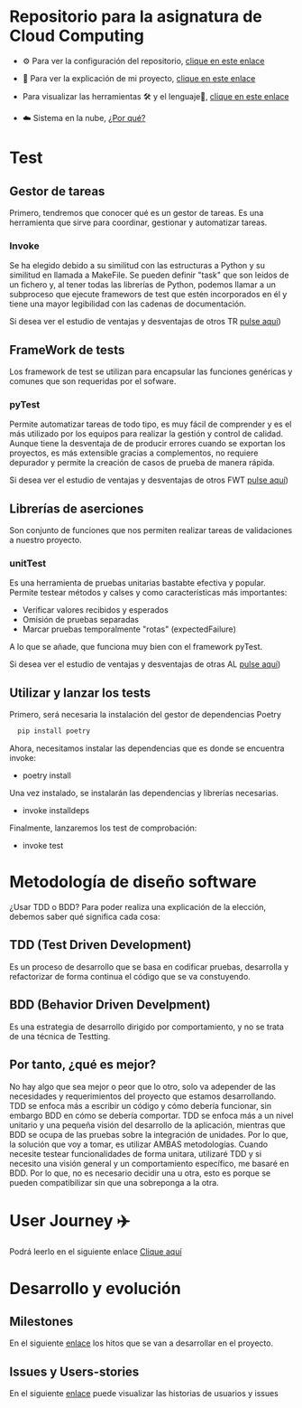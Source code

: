﻿# Repositorio para la asignatura de Cloud Computing
- ⚙️ Para ver la configuración del repositorio, [clique en este enlace](doc/configuración.md)

- 📔 Para ver la explicación de mi proyecto, [clique en este enlace](doc/explicacionProyecto.md)

- Para visualizar las herramientas 🛠️ y el lenguaje🐍, [clique en este enlace](doc/herramientasYLenguaje.md)
- ☁️ Sistema en la nube, [¿Por qué?](doc/sistemaNube.md)


# Test
## Gestor de tareas
Primero, tendremos que conocer qué es un gestor de tareas. Es una herramienta que sirve para coordinar, gestionar y automatizar tareas.

### Invoke
Se ha elegido debido a su similitud con las estructuras a Python y su similitud en llamada a MakeFile. Se pueden definir "task" que son leidos de un fichero y, al tener todas las librerías de Python, podemos llamar a un subproceso que ejecute framewors de test que estén incorporados en él y tiene una mayor legibilidad con las cadenas de documentación.

Si desea ver el estudio de ventajas y desventajas de otros TR [pulse aquí](doc/gestoresTareas.md))
## FrameWork de tests
Los framework de test se utilizan para encapsular las funciones genéricas y comunes que son requeridas por el sofware.
### pyTest
Permite automatizar tareas de todo tipo, es muy fácil de comprender y es el más utilizado por los equipos para realizar la gestión y control de calidad.
Aunque tiene la desventaja de de producir errores cuando se exportan los proyectos, es más extensible gracias a complementos, no requiere depurador y permite la creación de casos de prueba de manera rápida.

Si desea ver el estudio de ventajas y desventajas de otros FWT [pulse aquí](doc/frameworkTest.md))

## Librerías de aserciones
Son conjunto de funciones que nos permiten realizar tareas de validaciones a nuestro proyecto.
### unitTest
Es una herramienta de pruebas unitarias bastabte efectiva y popular. Permite testear métodos y calses y como características más importantes:
- Verificar valores recibidos y esperados
- Omisión de pruebas separadas
- Marcar pruebas temporalmente "rotas" (expectedFailure)

A lo que se añade, que funciona muy bien con el framework pyTest.

Si desea ver el estudio de ventajas y desventajas de otras AL [pulse aquí](doc/libreriasAserciones.md))

## Utilizar y lanzar los tests
Primero, será necesaria la instalación del gestor de dependencias Poetry
```python
  pip install poetry
```

Ahora, necesitamos instalar las dependencias que es donde se encuentra invoke:
- poetry install 

Una vez instalado, se instalarán las dependencias y librerías necesarias.
- invoke installdeps

Finalmente, lanzaremos los test de comprobación:
- invoke test

# Metodología de diseño software
¿Usar TDD o BDD?
Para poder realiza una explicación de la elección, debemos saber qué significa cada cosa:
## TDD (Test Driven Development)
Es un proceso de desarrollo que se basa en codificar pruebas, desarrolla y refactorizar de forma continua el código que se va constuyendo.
## BDD (Behavior Driven Develpment)
Es una estrategia de desarrollo dirigido por comportamiento, y no se trata de una técnica de Testting.

## Por tanto, ¿qué es mejor?
No hay algo que sea mejor o peor que lo otro, solo va  adepender de las necesidades y requerimientos del proyecto que estamos desarrollando. TDD se enfoca más a escribir un código y cómo debería funcionar, sin embargo BDD en cómo se debería comportar. TDD se enfoca más a un nivel unitario y una pequeña visión del desarrollo de la aplicación, mientras que BDD se ocupa de las pruebas sobre la integración de unidades.
Por lo que, la solución que voy a tomar, es utilizar AMBAS metodologías. Cuando necesite testear funcionalidades de forma unitara, utilizaré TDD y si necesito una visión general y un comportamiento específico, me basaré en BDD. 
Por lo que, no es necesario decidir una u otra, esto es porque se pueden compatibilizar sin que una sobreponga a la otra.

# User Journey ✈️
Podrá leerlo en el siguiente enlace [Clique aquí](https://github.com/jcgq/MII_CC_UGR/wiki)

# Desarrollo y evolución
## Milestones
En el siguiente [enlace](https://github.com/jcgq/MII_CC_UGR/milestones) los hitos que se van a desarrollar en el proyecto.

## Issues y Users-stories
En el siguiente [enlace](https://github.com/jcgq/MII_CC_UGR/issues) puede visualizar las historias de usuarios y issues
















